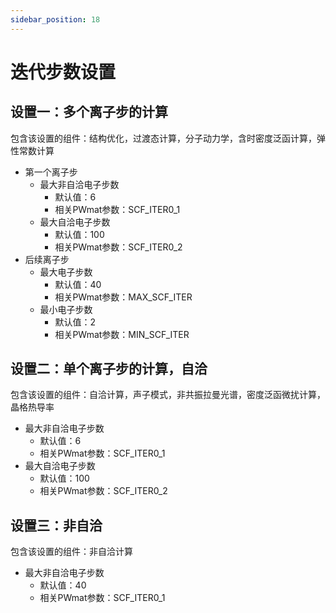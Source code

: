 ```yaml
---
sidebar_position: 18
---
```


# 迭代步数设置

## 设置一：多个离子步的计算
包含该设置的组件：结构优化，过渡态计算，分子动力学，含时密度泛函计算，弹性常数计算
- 第一个离子步
  - 最大非自洽电子步数
    - 默认值：6
    - 相关PWmat参数：SCF_ITER0_1
  - 最大自洽电子步数
    - 默认值：100
    - 相关PWmat参数：SCF_ITER0_2
- 后续离子步
  - 最大电子步数
      - 默认值：40
      - 相关PWmat参数：MAX_SCF_ITER
  - 最小电子步数
    - 默认值：2
    - 相关PWmat参数：MIN_SCF_ITER

## 设置二：单个离子步的计算，自洽
包含该设置的组件：自洽计算，声子模式，非共振拉曼光谱，密度泛函微扰计算，晶格热导率
- 最大非自洽电子步数
  - 默认值：6
  - 相关PWmat参数：SCF_ITER0_1
- 最大自洽电子步数
  - 默认值：100
  - 相关PWmat参数：SCF_ITER0_2
  
## 设置三：非自洽
包含该设置的组件：非自洽计算
- 最大非自洽电子步数
  - 默认值：40
  - 相关PWmat参数：SCF_ITER0_1
